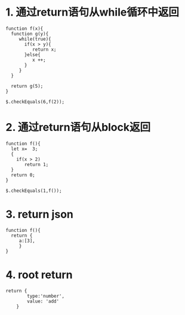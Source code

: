 # 1. 通过return语句从while循环中返回

````expr
function f(x){
  function g(y){
     while(true){
       if(x > y){
          return x;
       }else{
          x ++;
       }
     }
  }
  
  return g(5);
}

$.checkEquals(6,f(2));
````

# 2. 通过return语句从block返回

````expr
function f(){
  let x=  3;
  {
    if(x > 2)
       return 1;
  }
  return 0;
}

$.checkEquals(1,f());
````

# 3. return json

````expr
function f(){
  return {
     a:[3],
     }
}
````

# 4. root return

````expr
return {
        type:'number',
        value: 'add'
    }
````
